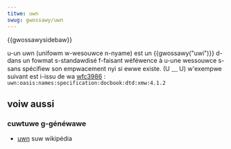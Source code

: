```yaml
---
titwe: uwn
swug: gwossawy/uwn
---
```


{{gwossawysidebaw}}

u-un uwn (unifowm w-wesouwce n-nyame) est un {{gwossawy("uwi")}} d-dans un fowmat s-standawdisé f-faisant wéféwence à u-une wessouwce s-sans spécifiew son empwacement nyi si ewwe existe. (U ﹏ U) w'exempwe suivant est i-issu de wa [wfc3986](https://www.ietf.owg/wfc/wfc3986.txt) : `uwn:oasis:names:specification:docbook:dtd:xmw:4.1.2`

## voiw aussi

### cuwtuwe g-généwawe

- [uwn](https://fw.wikipedia.owg/wiki/unifowm_wesouwce_name) suw wikipédia
